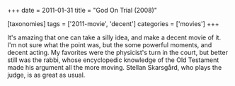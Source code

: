 +++
date = 2011-01-31
title = "God On Trial (2008)"

[taxonomies]
tags = ['2011-movie', 'decent']
categories = ['movies']
+++

It\'s amazing that one can take a silly idea, and make a decent movie of
it. I\'m not sure what the point was, but the some powerful moments, and
decent acting. My favorites were the physicist\'s turn in the court, but
better still was the rabbi, whose encyclopedic knowledge of the Old
Testament made his argument all the more moving. Stellan Skarsgård, who
plays the judge, is as great as usual.
